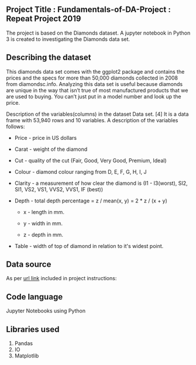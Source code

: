 


## Project Title : Fundamentals-of-DA-Project : Repeat Project 2019  
The project is based on the Diamonds dataset. A jupyter notebook in Python 3 is created to investigating the Diamonds data set.

## Describing the dataset
This diamonds data set comes with the ggplot2 package and contains the prices and the specs for more than 50,000 diamonds collected in 2008 from diamondsc.info. Analyzing this data set is useful because diamonds are unique in the way that isn’t true of most manufactured products that we are used to buying. You can’t just put in a model number and look up the price.


Description of the variables(columns) in the dataset Data set. [4]
It is a data frame with 53,940 rows and 10 variables. A description of the variables follows:

* Price - price in US dollars

* Carat - weight of the diamond

* Cut - quality of the cut (Fair, Good, Very Good, Premium, Ideal)

* Colour - diamond colour ranging from D, E, F, G, H, I, J

* Clarity - a measurement of how clear the diamond is (I1 - I3(worst), SI2, SI1, VS2, VS1, VVS2, VVS1, IF (best))

* Depth - total depth percentage = z / mean(x, y) = 2 * z / (x + y)

  * x - length in mm.

  * y - width in mm.

  * z - depth in mm.

* Table - width of top of diamond in relation to it's widest point.

## Data source
As per [url link](https://github.com/ianmcloughlin/datasets/raw/master/diamonds.csv) included in project instructions: 


## Code language
Jupyter Notebooks using Python

## Libraries used
1. Pandas
2. IO
3. Matplotlib

